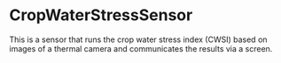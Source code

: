 # CropWaterStressSensor
This is a sensor that runs the crop water stress index (CWSI) based on images of a thermal camera and communicates the results via a screen.
